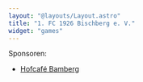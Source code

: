 ```yaml
---
layout: "@layouts/Layout.astro"
title: "1. FC 1926 Bischberg e. V."
widget: "games"
---
```


Sponsoren:

- [Hofcafé Bamberg](https://hofcafe-bamberg.de/)
